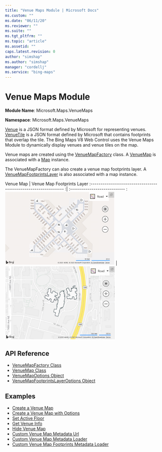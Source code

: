 ```yaml
---
title: "Venue Maps Module | Microsoft Docs"
ms.custom: ""
ms.date: "06/11/20"
ms.reviewer: ""
ms.suite: ""
ms.tgt_pltfrm: ""
ms.topic: "article"
ms.assetid: ""
caps.latest.revision: 0
author: "simshap"
ms.author: "simshap"
manager: "cordellj"
ms.service: "bing-maps"
---
```


# Venue Maps Module

**Module Name**: Microsoft.Maps.VenueMaps

**Namespace**: Microsoft.Maps.VenueMaps

[Venue](../../venues/venue.md) is a JSON format defined by Microsoft for representing venues. [VenueTile](../../venues/venueTile.md) is a JSON format defined by Microsoft that contains footprints that overlap the tile. The Bing Maps V8 Web Control uses the Venue Maps Module to dynamically display venues and venue tiles on the map.

Venue maps are created using the [VenueMapFactory](venuemapfactory-class.md) class. A [VenueMap](venuemap-class.md) is associated with a [Map](../../map-control-api/map-class.md) instance. 

The VenueMapFactory can also create a venue map footprints layer. A [VenueMapFootprintsLayer](venuemapfootprintslayer-class.md) is also associated with a map instance.

Venue Map                                                            | Venue Map Footprints Layer
:---------------------------------------------------------------- :| :---------------------------- :
<img src="../../media/bmv8-venuemap.png" alt="Venue Map" width="360"/> | <img src="../../media/bmv8-venuemapfootprintslayer.png" alt="Venue Map Footprints Layer" width="360"/>



## API Reference

* [VenueMapFactory Class](venuemapfactory-class.md)
* [VenueMap Class](venuemap-class.md)
* [VenueMapOptions Object](venuemapoptions-object.md)
* [VenueMapFootprintsLayerOptions Object](venuemapfootprintslayeroptions-object.md)

## Examples

  * [Create a Venue Map](https://www.bing.com/api/maps/mapcontrol/isdk/createvenuemap)
  * [Create a Venue Map with Options](https://www.bing.com/api/maps/mapcontrol/isdk/createvenuemapwithoption)
  * [Set Active Floor](https://www.bing.com/api/maps/mapcontrol/isdk/setactivefloor)
  * [Get Venue Info](https://www.bing.com/api/maps/mapcontrol/isdk/getvenueinfo)
  * [Hide Venue Map](https://www.bing.com/api/maps/mapcontrol/isdk/hidevenuemap)
  * [Custom Venue Map Metadata Url](https://www.bing.com/api/maps/mapcontrol/isdk/customvenuemapmetadataurl)
  * [Custom Venue Map Metadata Loader](https://www.bing.com/api/maps/mapcontrol/isdk/customvenuemapmetadataloader)
  * [Custom Venue Map Footprints Metadata Loader](https://www.bing.com/api/maps/mapcontrol/isdk/venuemapfootprintsmetadata)